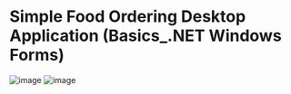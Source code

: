 # Simple Food Ordering Desktop Application (Basics_.NET Windows Forms)
![image](https://user-images.githubusercontent.com/75235451/178009972-3d418c9d-0903-4836-82ea-5bcca84ee0fd.png)
![image](https://user-images.githubusercontent.com/75235451/178010295-f4a2555b-3750-444e-9842-a9efeabf5e35.png)
